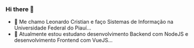 ### Hi there 👋

<!--
**leocristian/leocristian** is a ✨ _special_ ✨ repository because its `README.md` (this file) appears on your GitHub profile.

Here are some ideas to get you started:

- 🔭 I’m currently working on ...
- 🌱 I’m currently learning ...
- 👯 I’m looking to collaborate on ...
- 🤔 I’m looking for help with ...
- 💬 Ask me about ...
- 📫 How to reach me: ...
- 😄 Pronouns: ...
- ⚡ Fun fact: ...
-->

- 🔭 Me chamo Leonardo Cristian e faço Sistemas de Informação na Universidade Federal do Piauí...
- 🌱 Atualmente estou estudano desenvolvimento Backend com NodeJS e desenvolvimento Frontend com VueJS...
